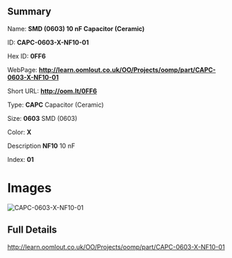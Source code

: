 

## Summary
 
Name: __SMD (0603) 10 nF Capacitor (Ceramic)__

ID: __CAPC-0603-X-NF10-01__

Hex ID: __0FF6__

WebPage: __http://learn.oomlout.co.uk/OO/Projects/oomp/part/CAPC-0603-X-NF10-01__

Short URL: __http://oom.lt/0FF6__


Type: __CAPC__ Capacitor (Ceramic) 

Size: __0603__ SMD (0603) 

Color: __X__  

Description __NF10__ 10 nF 

Index: __01__


 # Images
![CAPC-0603-X-NF10-01](http://oomlout.com/oomp-gen/parts/CAPC-0603-X-NF10-01/CAPC-0603-X-NF10-01_420.jpg)



 ## Full Details

 http://learn.oomlout.co.uk/OO/Projects/oomp/part/CAPC-0603-X-NF10-01














